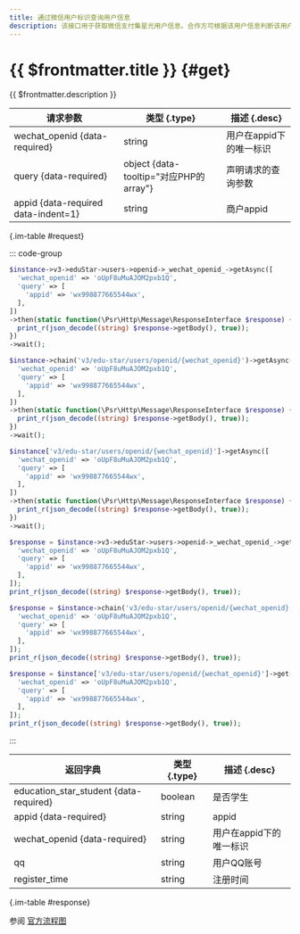 ```yaml
---
title: 通过微信用户标识查询用户信息
description: 该接口用于获取微信支付集星光用户信息。合作方可根据该用户信息判断该用户是否为学生身份。
---
```


# {{ $frontmatter.title }} {#get}

{{ $frontmatter.description }}

| 请求参数 | 类型 {.type} | 描述 {.desc}
| --- | --- | ---
| wechat_openid {data-required} | string | 用户在appid下的唯一标识
| query {data-required} | object {data-tooltip="对应PHP的array"} | 声明请求的查询参数
| appid {data-required data-indent=1} | string | 商户appid

{.im-table #request}

::: code-group

```php [异步纯链式]
$instance->v3->eduStar->users->openid->_wechat_openid_->getAsync([
  'wechat_openid' => 'oUpF8uMuAJOM2pxb1Q',
  'query' => [
    'appid' => 'wx998877665544wx',
  ],
])
->then(static function(\Psr\Http\Message\ResponseInterface $response) {
  print_r(json_decode((string) $response->getBody(), true));
})
->wait();
```

```php [异步声明式]
$instance->chain('v3/edu-star/users/openid/{wechat_openid}')->getAsync([
  'wechat_openid' => 'oUpF8uMuAJOM2pxb1Q',
  'query' => [
    'appid' => 'wx998877665544wx',
  ],
])
->then(static function(\Psr\Http\Message\ResponseInterface $response) {
  print_r(json_decode((string) $response->getBody(), true));
})
->wait();
```

```php [异步属性式]
$instance['v3/edu-star/users/openid/{wechat_openid}']->getAsync([
  'wechat_openid' => 'oUpF8uMuAJOM2pxb1Q',
  'query' => [
    'appid' => 'wx998877665544wx',
  ],
])
->then(static function(\Psr\Http\Message\ResponseInterface $response) {
  print_r(json_decode((string) $response->getBody(), true));
})
->wait();
```

```php [同步纯链式]
$response = $instance->v3->eduStar->users->openid->_wechat_openid_->get([
  'wechat_openid' => 'oUpF8uMuAJOM2pxb1Q',
  'query' => [
    'appid' => 'wx998877665544wx',
  ],
]);
print_r(json_decode((string) $response->getBody(), true));
```

```php [同步声明式]
$response = $instance->chain('v3/edu-star/users/openid/{wechat_openid}')->get([
  'wechat_openid' => 'oUpF8uMuAJOM2pxb1Q',
  'query' => [
    'appid' => 'wx998877665544wx',
  ],
]);
print_r(json_decode((string) $response->getBody(), true));
```

```php [同步属性式]
$response = $instance['v3/edu-star/users/openid/{wechat_openid}']->get([
  'wechat_openid' => 'oUpF8uMuAJOM2pxb1Q',
  'query' => [
    'appid' => 'wx998877665544wx',
  ],
]);
print_r(json_decode((string) $response->getBody(), true));
```

:::

| 返回字典 | 类型 {.type} | 描述 {.desc}
| --- | --- | ---
| education_star_student {data-required} | boolean | 是否学生
| appid {data-required} | string | appid
| wechat_openid {data-required} | string | 用户在appid下的唯一标识
| qq | string | 用户QQ账号
| register_time | string | 注册时间

{.im-table #response}

参阅 [官方流程图](https://pay.weixin.qq.com/wiki/doc/apiv3/wxpay/assets/img/common/edu/edu-star/chapter2_3.png)

